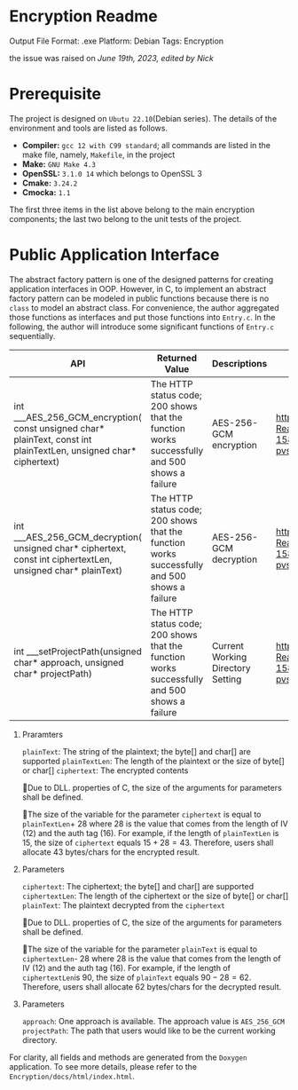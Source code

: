 # Encryption Readme

Output File Format: .exe
Platform: Debian
Tags: Encryption

the issue was raised on *June 19th, 2023, edited by Nick*

# Prerequisite

The project is designed on `Ubutu 22.10`(Debian series). The details of the environment and tools are listed as follows.

- **Compiler:** `gcc 12 with C99 standard`; all commands are listed in the make file, namely, `Makefile`, in the project
- **Make:** `GNU Make 4.3`
- **OpenSSL:** `3.1.0 14` which belongs to OpenSSL 3
- **Cmake:** `3.24.2`
- **Cmocka:** `1.1`

The first three items in the list above belong to the main encryption components; the last two belong to the unit tests of the project.

# Public Application Interface

The abstract factory pattern is one of the designed patterns for creating application interfaces in OOP. However, in C, to implement an abstract factory pattern can be modeled in public functions because there is no `class` to model an abstract class. For convenience, the author aggregated those functions as interfaces and put those functions into `Entry.c`. In the following, the author will introduce some significant functions of `Entry.c` sequentially.

| API | Returned Value | Descriptions | Parameters  |
| --- | --- | --- | --- |
| int ___AES_256_GCM_encryption( const unsigned char* plainText, const int plainTextLen, unsigned char* ciphertext) | The HTTP status code; 200 shows that the function works successfully and 500 shows a failure |  AES-256-GCM encryption | https://www.notion.so/Encryption-Readme-15879c732d864abf8218dca06f33d0b8?pvs=21 |
| int ___AES_256_GCM_decryption( unsigned char* ciphertext, const int ciphertextLen, unsigned char* plainText) | The HTTP status code; 200 shows that the function works successfully and 500 shows a failure |  AES-256-GCM decryption | https://www.notion.so/Encryption-Readme-15879c732d864abf8218dca06f33d0b8?pvs=21 |
| int ___setProjectPath(unsigned char* approach, unsigned char* projectPath) | The HTTP status code; 200 shows that the function works successfully and 500 shows a failure | Current Working Directory Setting | https://www.notion.so/Encryption-Readme-15879c732d864abf8218dca06f33d0b8?pvs=21 |
1. Praramters
    
    `plainText`:  The string of the plaintext; the byte[] and char[] are supported
    `plainTextLen`: The length of the plaintext or the size of byte[] or char[]
    `ciphertext`: The encrypted contents
    
    🔔Due to DLL. properties of C, the size of the arguments for parameters shall be defined.
    
    🔔The size of the variable for the parameter `ciphertext` is equal to `plainTextLen`+ 28 where 28 is the value that comes from the length of IV (12) and the auth tag (16). For example, if the length of `plainTextLen` is 15, the size of `ciphertext` equals $15 + 28 = 43$. Therefore, users shall allocate 43 bytes/chars for the encrypted result.
    
2. Parameters
    
    `ciphertext`:  The ciphertext; the byte[] and char[] are supported
    `ciphertextLen`: The length of the ciphertext or the size of byte[] or char[]
    `plainText`: The plaintext decrypted from the `ciphertext`
    
    🔔Due to DLL. properties of C, the size of the arguments for parameters shall be defined.
    
    🔔The size of the variable for the parameter `plainText` is equal to `ciphertextLen`- 28 where 28 is the value that comes from the length of IV (12) and the auth tag (16). For example, if the length of `ciphertextLen`is 90, the size of `plainText` equals $90 - 28 = 62$. Therefore, users shall allocate 62 bytes/chars for the decrypted result.
    
3. Parameters
    
    `approach`: One approach is available. The approach  value is `AES_256_GCM`
    `projectPath`: The path that users would like to be the current working directory.
    

For clarity, all fields and methods are generated from the `Doxygen` application. To see more details, please refer to the `Encryption/docs/html/index.html`.